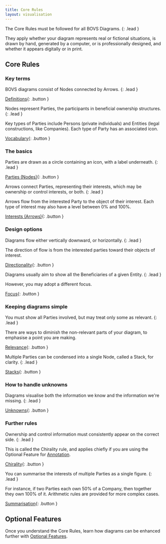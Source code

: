 ```yaml
---
title: Core Rules
layout: visualisation
---
```


The Core Rules must be followed for all BOVS Diagrams.
{: .lead }

They apply whether your diagram represents real or fictional situations, is drawn by hand, generated by a computer, or is professionally designed, and whether it appears digitally or in print.


## Core Rules

### Key terms

BOVS diagrams consist of Nodes connected by Arrows.
{: .lead }

[Definitions](/visualisation/core/definitions){: .button }

Nodes represent Parties, the participants in beneficial ownership structures.
{: .lead }

Key types of Parties include Persons (private individuals) and Entities (legal constructions, like Companies). Each type of Party has an associated icon.

[Vocabulary](/visualisation/core/vocabulary){: .button }

### The basics

Parties are drawn as a circle containing an icon, with a label underneath.
{: .lead }

[Parties (Nodes)](/visualisation/core/parties-nodes){: .button }

Arrows connect Parties, representing their interests, which may be ownership or control interests, or both.
{: .lead }

Arrows flow from the interested Party to the object of their interest. Each type of interest may also have a level between 0% and 100%.

[Interests (Arrows)](/visualisation/core/interests-arrows){: .button }

### Design options

Diagrams flow either vertically downward, or horizontally.
{: .lead }

The direction of flow is from the interested parties toward their objects of interest.

[Directionality](/visualisation/core/directionality){: .button }

Diagrams usually aim to show all the Beneficiaries of a given Entity.
{: .lead }

However, you may adopt a different focus.

[Focus](/visualisation/core/focus-depth){: .button }

### Keeping diagrams simple

You must show all Parties involved, but may treat only some as relevant.
{: .lead }

There are ways to diminish the non-relevant parts of your diagram, to emphasise a point you are making.

[Relevance](/visualisation/core/relevance){: .button }

Multiple Parties can be condensed into a single Node, called a Stack, for clarity.
{: .lead }

[Stacks](/visualisation/core/stacks){: .button }

### How to handle unknowns

Diagrams visualise both the information we know and the information we're missing.
{: .lead }

[Unknowns](/visualisation/core/unknowns){: .button }

### Further rules

Ownership and control information must consistently appear on the correct side.
{: .lead }

This is called the Chirality rule, and applies chiefly if you are using the Optional Feature for [Annotation](/visualisation/optional/annotation).

[Chirality](/visualisation/core/chirality){: .button }

You can summarise the interests of multiple Parties as a single figure.
{: .lead }

For instance, if two Parties each own 50% of a Company, then together they own 100% of it. Arithmetic rules are provided for more complex cases.

[Summarisation](/visualisation/core/summarisation){: .button }


## Optional Features

Once you understand the Core Rules, learn how diagrams can be enhanced further with [Optional Features](/visualisation/optional).